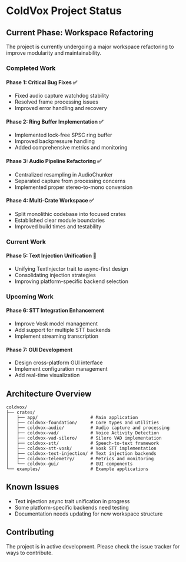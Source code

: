 # ColdVox Project Status

## Current Phase: Workspace Refactoring

The project is currently undergoing a major workspace refactoring to improve modularity and maintainability.

### Completed Work

#### Phase 1: Critical Bug Fixes ✅
- Fixed audio capture watchdog stability
- Resolved frame processing issues
- Improved error handling and recovery

#### Phase 2: Ring Buffer Implementation ✅
- Implemented lock-free SPSC ring buffer
- Improved backpressure handling
- Added comprehensive metrics and monitoring

#### Phase 3: Audio Pipeline Refactoring ✅
- Centralized resampling in AudioChunker
- Separated capture from processing concerns
- Implemented proper stereo-to-mono conversion

#### Phase 4: Multi-Crate Workspace ✅
- Split monolithic codebase into focused crates
- Established clear module boundaries
- Improved build times and testability

### Current Work

#### Phase 5: Text Injection Unification 🔄
- Unifying TextInjector trait to async-first design
- Consolidating injection strategies
- Improving platform-specific backend selection

### Upcoming Work

#### Phase 6: STT Integration Enhancement
- Improve Vosk model management
- Add support for multiple STT backends
- Implement streaming transcription

#### Phase 7: GUI Development
- Design cross-platform GUI interface
- Implement configuration management
- Add real-time visualization

## Architecture Overview

```
coldvox/
├── crates/
│   ├── app/                    # Main application
│   ├── coldvox-foundation/     # Core types and utilities
│   ├── coldvox-audio/          # Audio capture and processing
│   ├── coldvox-vad/            # Voice Activity Detection
│   ├── coldvox-vad-silero/     # Silero VAD implementation
│   ├── coldvox-stt/            # Speech-to-text framework
│   ├── coldvox-stt-vosk/       # Vosk STT implementation
│   ├── coldvox-text-injection/ # Text injection backends
│   ├── coldvox-telemetry/      # Metrics and monitoring
│   └── coldvox-gui/            # GUI components
└── examples/                   # Example applications
```

## Known Issues

- Text injection async trait unification in progress
- Some platform-specific backends need testing
- Documentation needs updating for new workspace structure

## Contributing

The project is in active development. Please check the issue tracker for ways to contribute.